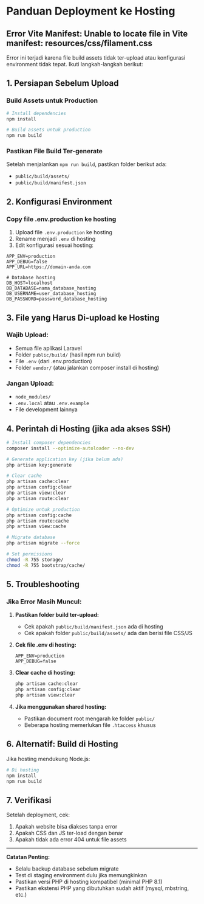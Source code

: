 # Panduan Deployment ke Hosting

## Error Vite Manifest: Unable to locate file in Vite manifest: resources/css/filament.css

Error ini terjadi karena file build assets tidak ter-upload atau konfigurasi environment tidak tepat. Ikuti langkah-langkah berikut:

## 1. Persiapan Sebelum Upload

### Build Assets untuk Production
```bash
# Install dependencies
npm install

# Build assets untuk production
npm run build
```

### Pastikan File Build Ter-generate
Setelah menjalankan `npm run build`, pastikan folder berikut ada:
- `public/build/assets/`
- `public/build/manifest.json`

## 2. Konfigurasi Environment

### Copy file .env.production ke hosting
1. Upload file `.env.production` ke hosting
2. Rename menjadi `.env` di hosting
3. Edit konfigurasi sesuai hosting:

```env
APP_ENV=production
APP_DEBUG=false
APP_URL=https://domain-anda.com

# Database hosting
DB_HOST=localhost
DB_DATABASE=nama_database_hosting
DB_USERNAME=user_database_hosting
DB_PASSWORD=password_database_hosting
```

## 3. File yang Harus Di-upload ke Hosting

### Wajib Upload:
- Semua file aplikasi Laravel
- Folder `public/build/` (hasil npm run build)
- File `.env` (dari .env.production)
- Folder `vendor/` (atau jalankan composer install di hosting)

### Jangan Upload:
- `node_modules/`
- `.env.local` atau `.env.example`
- File development lainnya

## 4. Perintah di Hosting (jika ada akses SSH)

```bash
# Install composer dependencies
composer install --optimize-autoloader --no-dev

# Generate application key (jika belum ada)
php artisan key:generate

# Clear cache
php artisan cache:clear
php artisan config:clear
php artisan view:clear
php artisan route:clear

# Optimize untuk production
php artisan config:cache
php artisan route:cache
php artisan view:cache

# Migrate database
php artisan migrate --force

# Set permissions
chmod -R 755 storage/
chmod -R 755 bootstrap/cache/
```

## 5. Troubleshooting

### Jika Error Masih Muncul:

1. **Pastikan folder build ter-upload:**
   - Cek apakah `public/build/manifest.json` ada di hosting
   - Cek apakah folder `public/build/assets/` ada dan berisi file CSS/JS

2. **Cek file .env di hosting:**
   ```env
   APP_ENV=production
   APP_DEBUG=false
   ```

3. **Clear cache di hosting:**
   ```bash
   php artisan cache:clear
   php artisan config:clear
   php artisan view:clear
   ```

4. **Jika menggunakan shared hosting:**
   - Pastikan document root mengarah ke folder `public/`
   - Beberapa hosting memerlukan file `.htaccess` khusus

## 6. Alternatif: Build di Hosting

Jika hosting mendukung Node.js:
```bash
# Di hosting
npm install
npm run build
```

## 7. Verifikasi

Setelah deployment, cek:
1. Apakah website bisa diakses tanpa error
2. Apakah CSS dan JS ter-load dengan benar
3. Apakah tidak ada error 404 untuk file assets

---

**Catatan Penting:**
- Selalu backup database sebelum migrate
- Test di staging environment dulu jika memungkinkan
- Pastikan versi PHP di hosting kompatibel (minimal PHP 8.1)
- Pastikan ekstensi PHP yang dibutuhkan sudah aktif (mysql, mbstring, etc.)